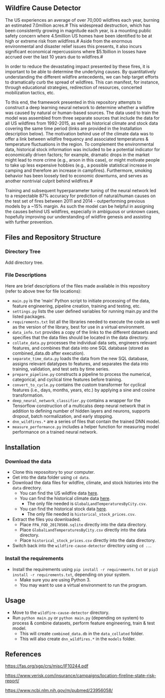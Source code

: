 Wildfire Cause Detector
-----------------------

The US experiences an average of over 70,000 wildfires each year, burning an estimated 7.0million acres.# This widespread destruction, which has been consistently growing in magnitude each year, is a mounting public safety concern where 4.5million US homes have been identified to be at high or extreme risk from wildfires.# Aside from the enormous environmental and disaster relief issues this presents, it also incurs significant economical repercussions where $5.1billion in losses have accrued over the last 10 years due to wildfires.#

In order to reduce the devastating impact presented by these fires, it is important to be able to determine the underlying causes. By quantitatively understanding the different wildfire antecedents, we can help target efforts to dramatically curb the spread of wildfires. This can manifest, for instance, through educational strategies, redirection of resources, concerted mobilization tactics, etc. 

To this end, the framework presented in this repository attempts to construct a deep learning neural network to determine whether a wildfire was caused by natural or human-based sources. The data used to train the model was assembled from three separate sources that include the data for all US wildfires from 1992-2015, as well as historical climate and stock data covering the same time period (links are provided in the Installation description below). The motivation behind use of the climate data was to offer a link between wildfire frequency and associated temperatures & temperature fluctuations in the region. To complement the environmental data, historical stock information was included to be a potential indicator for economically driven factors; for example, dramatic drops in the market might lead to more crime (e.g., arson in this case), or might motivate people to take up less expensive hobbies (e.g., a possible statistical increase in camping and therefore an increase in campfires). Furthermore, smoking behavior has been loosely tied to economic downturns, and serves as another nontrivial culprit behind wildfires.#

Training and subsequent hyperparameter tuning of the neural network led to a respectable 87% accuracy for prediction of natural/human causes on the test set of fires between 2011 and 2014 - outperforming previous models by a ~15% margin. As such the model can be helpful in assigning the causes behind US wildfires, especially in ambiguous or unknown cases, hopefully improving our understanding of wildfire genesis and assisting with further prevention. 


Files and Repository Structure
-----------------------

### Directory Tree

Add directory tree. 

### File Descriptions

Here are brief descriptions of the files made available in this repository (refer to above tree for file locations):
* `main.py` is the ‘main’ Python script to initiate processing of the data, feature engineering, pipeline creation, training and testing, etc.
* `settings.py` lists the user defined variables for running main.py and the listed packages.
* `requirements.txt` list all the libraries needed to execute the code as well as the version of the library, best for use in a virtual environment.
* `data_info.txt` provides a copy of the links to the different datasets and specifies that the data files should be located in the data directory. 
* `collate_data.py` processes the individual data sets, engineers relevant features, and combines that data into one SQL database (stored as combined_data.db after execution).
* `separate_time_data.py` loads the data from the new SQL database, assigns relevant datatypes to features, and separates the data into training, validation, and test sets by time series.
* `prepare_pipeline.py` constructs a pipeline to process the numerical, categorical, and cyclical time features before training.
* `convert_to_cycle.py` contains the custom transformer for cyclical features (i.e., days, months, years, etc.) by applying a sine and cosine transformation. 
* `deep_neural_network_classifier.py` contains a wrapper for the Tensorflow construction of a multicalss deep neural network that in addition to defining number of hidden layers and neurons, supports dropout, batch normalization, and early stopping.
* `dnn_wildfires.*` are a series of files that contain the trained DNN model.
* `measure_performance.py` includes a helper function for measuring model performance on a trained neural network.

Installation
-----------------------

### Download the data

* Clone this reposoitory to your computer.
* Get into the data folder using `cd data`.
* Download the data files for wildfire, climate, and stock histories into the `data` directory.  
    * You can find the US wildfire data [here](https://www.kaggle.com/rtatman/188-million-us-wildfires).
    * You can find the historical climate data [here](https://www.kaggle.com/berkeleyearth/climate-change-earth-surface-temperature-data#GlobalLandTemperaturesByCity.csv).
        * The only file needed is `GlobalLandTemperaturesByCity.csv`.
    * You can find the historical stock data [here](https://www.kaggle.com/ehallmar/daily-historical-stock-prices-1970-2018).
        * The only file needed is `historical_stock_prices.csv`.
* Extract the files you downloaded.
    * Place `FPA_FOD_20170508.sqlite` directly into the data directory.
    * Place `GlobalLandTemperaturesByCity.csv` directly into the data directory.
    * Place `historical_stock_prices.csv` directly into the data directory.
* Switch back into the `wildfire-cause-detector` directory using `cd ..`.

### Install the requirements
 
* Install the requirements using `pip install -r requirements.txt` or `pip3 install -r requirements.txt`, depending on your system.
    * Make sure you are using Python 3.
    * You may want to use a virtual environment to run the program.

Usage
-----------------------

* Move to the `wildfire-cause-detector` directory.
* Run `python main.py` or `python main.py` (depending on system) to process & combine datasets, perform feature engineering, train & test model.
    * This will create `combined_data.db` in the `data_collated` folder.
    * This will also create `dnn_wildfires.*` in the `models` folder.

References
-----------------------

https://fas.org/sgp/crs/misc/IF10244.pdf

https://www.verisk.com/insurance/campaigns/location-fireline-state-risk-report/

https://www.ncbi.nlm.nih.gov/m/pubmed/23956058/

